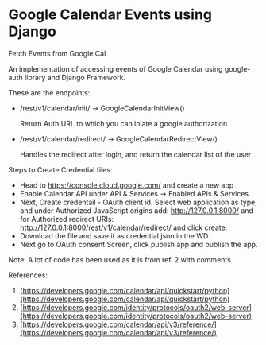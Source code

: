 # Google Calendar Events using Django

Fetch Events from Google Cal

An implementation of accessing events of Google Calendar using google-auth library and Django Framework.

These are the endpoints:

- /rest/v1/calendar/init/ -> GoogleCalendarInitView()

  Return Auth URL to which you can iniate a google authorization

- /rest/v1/calendar/redirect/ -> GoogleCalendarRedirectView()

  Handles the redirect after login, and return the calendar list of the user

Steps to Create Credential files:

- Head to https://console.cloud.google.com/ and create a new app
- Enable Calendar API under API & Services -> Enabled APIs & Services
- Next, Create credentail - OAuth client id. Select web application as type, and under Authorized JavaScript origins add: http://127.0.0.1:8000/ and for Authorized redirect URIs: http://127.0.0.1:8000/rest/v1/calendar/redirect/ and click create.
- Download the file and save it as credential.json in the WD.
- Next go to OAuth consent Screen, click publish app and publish the app.

Note: A lot of code has been used as it is from ref. 2 with comments

References:

1. [https://developers.google.com/calendar/api/quickstart/python](https://developers.google.com/calendar/api/quickstart/python)
2. [https://developers.google.com/identity/protocols/oauth2/web-server](https://developers.google.com/identity/protocols/oauth2/web-server)
3. [https://developers.google.com/calendar/api/v3/reference/](https://developers.google.com/calendar/api/v3/reference/)

